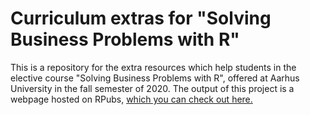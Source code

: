 # Curriculum extras for "Solving Business Problems with R"
This is a repository for the extra resources which help students in the elective course "Solving Business Problems with R", offered at Aarhus University in the fall semester of 2020.
The output of this project is a webpage hosted on RPubs, [which you can check out here.](https://rpubs.com/jendrek/611158)
